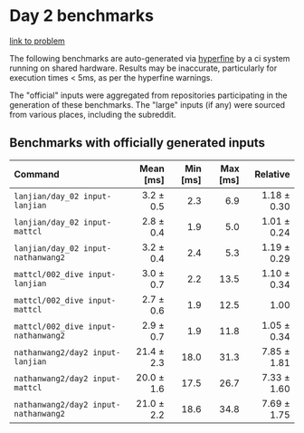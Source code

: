 # Day 2 benchmarks

[link to problem](http://adventofcode.com/2021/day/2)

The following benchmarks are auto-generated via [hyperfine](https://github.com/sharkdp/hyperfine) by a ci system running on shared hardware. Results may be inaccurate, particularly for execution times < 5ms, as per the hyperfine warnings.

The "official" inputs were aggregated from repositories participating in the generation of these benchmarks. The "large" inputs (if any) were sourced from various places, including the subreddit.

## Benchmarks with officially generated inputs
| Command | Mean [ms] | Min [ms] | Max [ms] | Relative |
|:---|---:|---:|---:|---:|
| `lanjian/day_02 input-lanjian` | 3.2 ± 0.5 | 2.3 | 6.9 | 1.18 ± 0.30 |
| `lanjian/day_02 input-mattcl` | 2.8 ± 0.4 | 1.9 | 5.0 | 1.01 ± 0.24 |
| `lanjian/day_02 input-nathanwang2` | 3.2 ± 0.4 | 2.4 | 5.3 | 1.19 ± 0.29 |
| `mattcl/002_dive input-lanjian` | 3.0 ± 0.7 | 2.2 | 13.5 | 1.10 ± 0.34 |
| `mattcl/002_dive input-mattcl` | 2.7 ± 0.6 | 1.9 | 12.5 | 1.00 |
| `mattcl/002_dive input-nathanwang2` | 2.9 ± 0.7 | 1.9 | 11.8 | 1.05 ± 0.34 |
| `nathanwang2/day2 input-lanjian` | 21.4 ± 2.3 | 18.0 | 31.3 | 7.85 ± 1.81 |
| `nathanwang2/day2 input-mattcl` | 20.0 ± 1.6 | 17.5 | 26.7 | 7.33 ± 1.60 |
| `nathanwang2/day2 input-nathanwang2` | 21.0 ± 2.2 | 18.6 | 34.8 | 7.69 ± 1.75 |
